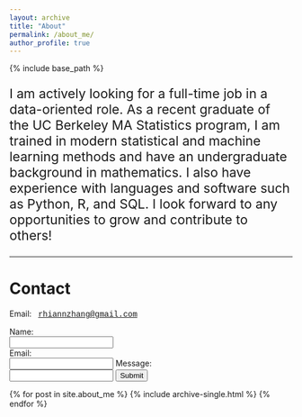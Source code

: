 ```yaml
---
layout: archive
title: "About"
permalink: /about_me/
author_profile: true
---
```


{% include base_path %}

<p style="font-size: 23px">
  I am actively looking for a full-time job in a data-oriented role. As a recent graduate of the UC Berkeley MA Statistics program, I am trained in modern statistical and machine learning methods and have an undergraduate background in mathematics. I also have experience with languages and software such as Python, R, and SQL. I look forward to any opportunities to grow and contribute to others! 
</p>

<hr/>


# Contact

Email: &nbsp; <span style = "font-family:'Courier New',monospace;">rhiannzhang@gmail.com</span>

<form name="gform" id="gform" enctype="text/plain" action="https://docs.google.com/forms/d/e/1FAIpQLSf2rcIOe5JCeeVmf0dyA5T5paxStMnz-KR8zEhDdn7kQveIUA/formResponse?usp=pp_url" target="hidden_iframe" onsubmit="setTimeout(function(){window.location.reload();},10);">
  Name:<br>
  <input type="text" name="entry.1617483516" id="entry.1617483516"><br>
  Email:<br>
  <input type="text" name="entry.1417233657" id="entry.1417233657">
  Message:<br>
  <input type="text" name="entry.1487389352" id="entry.1487389352">
  <input type="submit" value="Submit">
</form> 

<iframe name="hidden_iframe" id="hidden_iframe" style="display:none;" onload="if(submitted) {}"></iframe>

{% for post in site.about_me %}
  {% include archive-single.html %}
{% endfor %}
